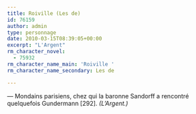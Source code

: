 ```yaml
---
title: Roiville (Les de)
id: 76159
author: admin
type: personnage
date: 2010-03-15T08:39:05+00:00
excerpt: "L'Argent"
rm_character_novel:
  - 75932
rm_character_name_main: 'Roiville '
rm_character_name_secondary: Les de

---
```

— Mondains parisiens, chez qui la baronne Sandorff a rencontré quelquefois Gundermann [292]. _(L&rsquo;Argent.)_